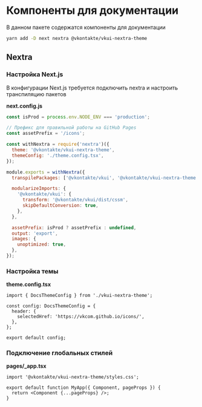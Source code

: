 # Компоненты для документации

В данном пакете содержатся компоненты для документации

```sh
yarn add -D next nextra @vkontakte/vkui-nextra-theme
```

## Nextra

### Настройка Next.js

В конфигурации Next.js требуется подключить nextra и настроить транспиляцию
пакетов

**next.config.js**

```js
const isProd = process.env.NODE_ENV === 'production';

// Префикс для правильной работы на GitHub Pages
const assetPrefix = '/icons';

const withNextra = require('nextra')({
  theme: '@vkontakte/vkui-nextra-theme',
  themeConfig: './theme.config.tsx',
});

module.exports = withNextra({
  transpilePackages: ['@vkontakte/vkui', '@vkontakte/vkui-nextra-theme'],

  modularizeImports: {
    '@vkontakte/vkui': {
      transform: '@vkontakte/vkui/dist/cssm',
      skipDefaultConversion: true,
    },
  },

  assetPrefix: isProd ? assetPrefix : undefined,
  output: 'export',
  images: {
    unoptimized: true,
  },
});
```

### Настройка темы

**theme.config.tsx**

```tsx
import { DocsThemeConfig } from './vkui-nextra-theme';

const config: DocsThemeConfig = {
  header: {
    selectedHref: 'https://vkcom.github.io/icons/',
  },
};

export default config;
```

### Подключение глобальных стилей

**pages/\_app.tsx**

```tsx
import '@vkontakte/vkui-nextra-theme/styles.css';

export default function MyApp({ Component, pageProps }) {
  return <Component {...pageProps} />;
}
```
